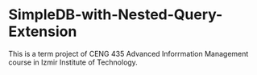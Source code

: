 SimpleDB-with-Nested-Query-Extension
====================================

This is a term project of CENG 435 Advanced Inforrmation Management course in Izmir Institute of Technology.  

